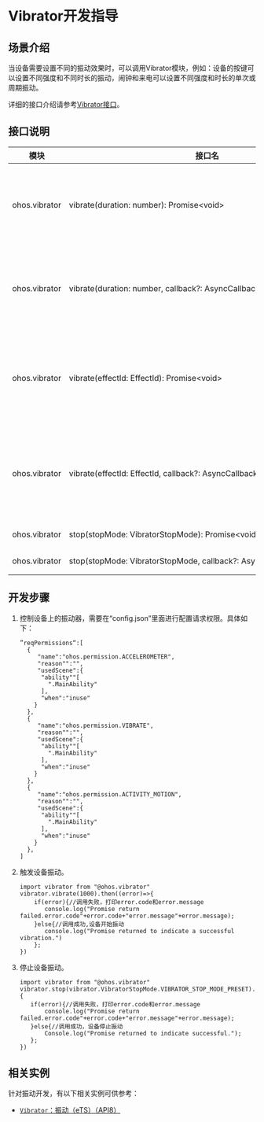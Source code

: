# Vibrator开发指导


## 场景介绍

当设备需要设置不同的振动效果时，可以调用Vibrator模块，例如：设备的按键可以设置不同强度和不同时长的振动，闹钟和来电可以设置不同强度和时长的单次或周期振动。

详细的接口介绍请参考[Vibrator接口](../reference/apis/js-apis-vibrator.md)。


## 接口说明

| 模块            | 接口名                                      | 描述                              |
| ------------- | ---------------------------------------- | ------------------------------- |
| ohos.vibrator | vibrate(duration:&nbsp;number):&nbsp;Promise&lt;void&gt; | 触发马达按照时长振动，使用Promise异步回调。       |
| ohos.vibrator | vibrate(duration:&nbsp;number,&nbsp;callback?:&nbsp;AsyncCallback&lt;void&gt;):&nbsp;void | 触发马达按照时长振动，使用Callback异步回调。      |
| ohos.vibrator | vibrate(effectId:&nbsp;EffectId):&nbsp;Promise&lt;void&gt; | 触发马达按照开发者传递效果振动，使用Promise异步回调。  |
| ohos.vibrator | vibrate(effectId:&nbsp;EffectId,&nbsp;callback?:&nbsp;AsyncCallback&lt;void&gt;):&nbsp;void | 触发马达按照开发者传递效果振动，使用Callback异步回调。 |
| ohos.vibrator | stop(stopMode:&nbsp;VibratorStopMode):&nbsp;Promise&lt;void&gt; | 停止振动。                           |
| ohos.vibrator | stop(stopMode:&nbsp;VibratorStopMode,&nbsp;callback?:&nbsp;AsyncCallback&lt;void&gt;):&nbsp;void | 停止振动。                           |


## 开发步骤

1. 控制设备上的振动器，需要在“config.json”里面进行配置请求权限。具体如下：

   ```
   ”reqPermissions“:[
     {
        "name":"ohos.permission.ACCELEROMETER",
        "reason"":"", 
        "usedScene":{
         "ability""[
           ".MainAbility"
         ],
         "when":"inuse"
       }
     },
     {
        "name":"ohos.permission.VIBRATE",
        "reason"":"", 
        "usedScene":{
         "ability""[
           ".MainAbility"
         ],
         "when":"inuse"
       }
     },
     {
        "name":"ohos.permission.ACTIVITY_MOTION",
        "reason"":"", 
        "usedScene":{
         "ability""[
           ".MainAbility"
         ],
         "when":"inuse"
       }
     },
   ]
   ```

2. 触发设备振动。

   ```
   import vibrator from "@ohos.vibrator"
   vibrator.vibrate(1000).then((error)=>{
       if(error){//调用失败，打印error.code和error.message
          console.log("Promise return failed.error.code"+error.code+"error.message"+error.message);  
       }else{//调用成功,设备开始振动
          console.log("Promise returned to indicate a successful vibration.")  
       };
   })
   ```

3. 停止设备振动。

   ```
   import vibrator from "@ohos.vibrator"
   vibrator.stop(vibrator.VibratorStopMode.VIBRATOR_STOP_MODE_PRESET).then((error)=>{
      if(error){//调用失败，打印error.code和error.message
          console.log("Promise return failed.error.code"+error.code+"error.message"+error.message);
      }else{//调用成功，设备停止振动
          Console.log("Promise returned to indicate successful.");
      };
   })
   ```

## 相关实例

针对振动开发，有以下相关实例可供参考：

- [`Vibrator`：振动（eTS）（API8）](https://gitee.com/openharmony/applications_app_samples/tree/master/device/Vibrator)